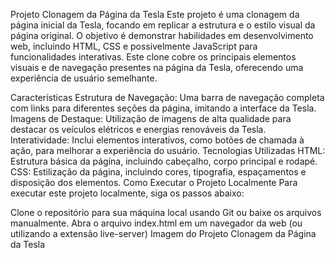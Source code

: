 Projeto Clonagem da Página da Tesla
Este projeto é uma clonagem da página inicial da Tesla, focando em replicar a estrutura e o estilo visual da página original. O objetivo é demonstrar habilidades em desenvolvimento web, incluindo HTML, CSS e possivelmente JavaScript para funcionalidades interativas. Este clone cobre os principais elementos visuais e de navegação presentes na página da Tesla, oferecendo uma experiência de usuário semelhante.

Características
Estrutura de Navegação: Uma barra de navegação completa com links para diferentes seções da página, imitando a interface da Tesla.
Imagens de Destaque: Utilização de imagens de alta qualidade para destacar os veículos elétricos e energias renováveis da Tesla.
Interatividade: Inclui elementos interativos, como botões de chamada à ação, para melhorar a experiência do usuário.
Tecnologias Utilizadas
HTML: Estrutura básica da página, incluindo cabeçalho, corpo principal e rodapé.
CSS: Estilização da página, incluindo cores, tipografia, espaçamentos e disposição dos elementos.
Como Executar o Projeto Localmente
Para executar este projeto localmente, siga os passos abaixo:

Clone o repositório para sua máquina local usando Git ou baixe os arquivos manualmente.
Abra o arquivo index.html em um navegador da web (ou utilizando a extensão live-server)
Imagem do Projeto
Clonagem da Página da Tesla
